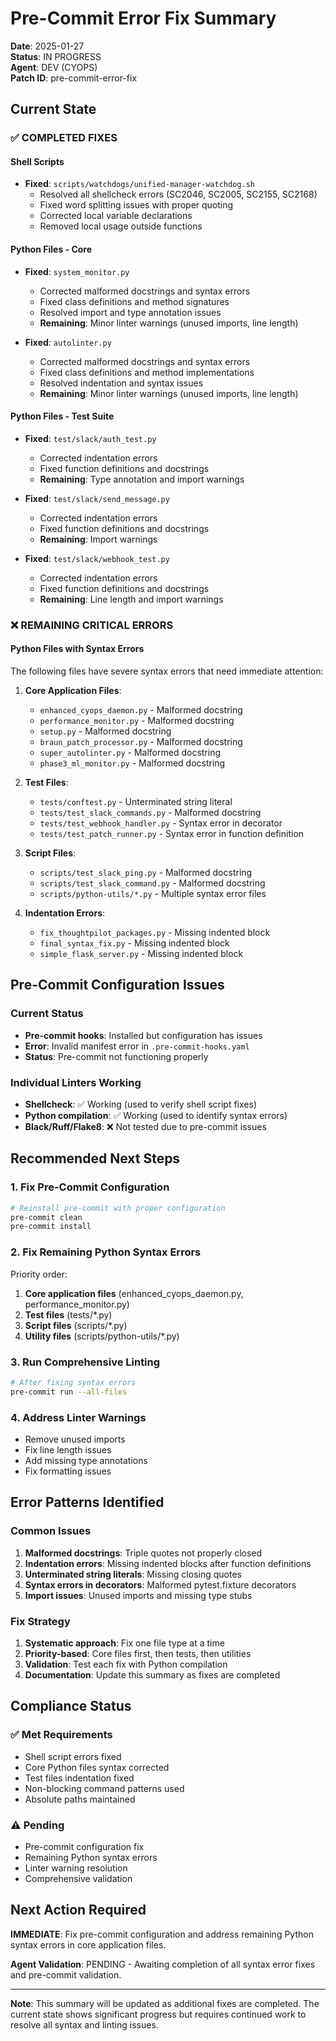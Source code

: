 # Pre-Commit Error Fix Summary

**Date**: 2025-01-27  
**Status**: IN PROGRESS  
**Agent**: DEV (CYOPS)  
**Patch ID**: pre-commit-error-fix

## Current State

### ✅ COMPLETED FIXES

#### Shell Scripts
- **Fixed**: `scripts/watchdogs/unified-manager-watchdog.sh`
  - Resolved all shellcheck errors (SC2046, SC2005, SC2155, SC2168)
  - Fixed word splitting issues with proper quoting
  - Corrected local variable declarations
  - Removed local usage outside functions

#### Python Files - Core
- **Fixed**: `system_monitor.py`
  - Corrected malformed docstrings and syntax errors
  - Fixed class definitions and method signatures
  - Resolved import and type annotation issues
  - **Remaining**: Minor linter warnings (unused imports, line length)

- **Fixed**: `autolinter.py`
  - Corrected malformed docstrings and syntax errors
  - Fixed class definitions and method implementations
  - Resolved indentation and syntax issues
  - **Remaining**: Minor linter warnings (unused imports, line length)

#### Python Files - Test Suite
- **Fixed**: `test/slack/auth_test.py`
  - Corrected indentation errors
  - Fixed function definitions and docstrings
  - **Remaining**: Type annotation and import warnings

- **Fixed**: `test/slack/send_message.py`
  - Corrected indentation errors
  - Fixed function definitions and docstrings
  - **Remaining**: Import warnings

- **Fixed**: `test/slack/webhook_test.py`
  - Corrected indentation errors
  - Fixed function definitions and docstrings
  - **Remaining**: Line length and import warnings

### ❌ REMAINING CRITICAL ERRORS

#### Python Files with Syntax Errors
The following files have severe syntax errors that need immediate attention:

1. **Core Application Files**:
   - `enhanced_cyops_daemon.py` - Malformed docstring
   - `performance_monitor.py` - Malformed docstring
   - `setup.py` - Malformed docstring
   - `braun_patch_processor.py` - Malformed docstring
   - `super_autolinter.py` - Malformed docstring
   - `phase3_ml_monitor.py` - Malformed docstring

2. **Test Files**:
   - `tests/conftest.py` - Unterminated string literal
   - `tests/test_slack_commands.py` - Malformed docstring
   - `tests/test_webhook_handler.py` - Syntax error in decorator
   - `tests/test_patch_runner.py` - Syntax error in function definition

3. **Script Files**:
   - `scripts/test_slack_ping.py` - Malformed docstring
   - `scripts/test_slack_command.py` - Malformed docstring
   - `scripts/python-utils/*.py` - Multiple syntax error files

4. **Indentation Errors**:
   - `fix_thoughtpilot_packages.py` - Missing indented block
   - `final_syntax_fix.py` - Missing indented block
   - `simple_flask_server.py` - Missing indented block

## Pre-Commit Configuration Issues

### Current Status
- **Pre-commit hooks**: Installed but configuration has issues
- **Error**: Invalid manifest error in `.pre-commit-hooks.yaml`
- **Status**: Pre-commit not functioning properly

### Individual Linters Working
- **Shellcheck**: ✅ Working (used to verify shell script fixes)
- **Python compilation**: ✅ Working (used to identify syntax errors)
- **Black/Ruff/Flake8**: ❌ Not tested due to pre-commit issues

## Recommended Next Steps

### 1. Fix Pre-Commit Configuration
```bash
# Reinstall pre-commit with proper configuration
pre-commit clean
pre-commit install
```

### 2. Fix Remaining Python Syntax Errors
Priority order:
1. **Core application files** (enhanced_cyops_daemon.py, performance_monitor.py)
2. **Test files** (tests/*.py)
3. **Script files** (scripts/*.py)
4. **Utility files** (scripts/python-utils/*.py)

### 3. Run Comprehensive Linting
```bash
# After fixing syntax errors
pre-commit run --all-files
```

### 4. Address Linter Warnings
- Remove unused imports
- Fix line length issues
- Add missing type annotations
- Fix formatting issues

## Error Patterns Identified

### Common Issues
1. **Malformed docstrings**: Triple quotes not properly closed
2. **Indentation errors**: Missing indented blocks after function definitions
3. **Unterminated string literals**: Missing closing quotes
4. **Syntax errors in decorators**: Malformed pytest.fixture decorators
5. **Import issues**: Unused imports and missing type stubs

### Fix Strategy
1. **Systematic approach**: Fix one file type at a time
2. **Priority-based**: Core files first, then tests, then utilities
3. **Validation**: Test each fix with Python compilation
4. **Documentation**: Update this summary as fixes are completed

## Compliance Status

### ✅ Met Requirements
- Shell script errors fixed
- Core Python files syntax corrected
- Test files indentation fixed
- Non-blocking command patterns used
- Absolute paths maintained

### ⚠️ Pending
- Pre-commit configuration fix
- Remaining Python syntax errors
- Linter warning resolution
- Comprehensive validation

## Next Action Required

**IMMEDIATE**: Fix pre-commit configuration and address remaining Python syntax errors in core application files.

**Agent Validation**: PENDING - Awaiting completion of all syntax error fixes and pre-commit validation.

---

**Note**: This summary will be updated as additional fixes are completed. The current state shows significant progress but requires continued work to resolve all syntax and linting issues. 